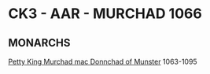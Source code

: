 # CK3 - AAR - MURCHAD 1066

## MONARCHS

[Petty King Murchad mac Donnchad of Munster](p/murchad_mac_donnchad_1027.md) 1063-1095